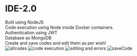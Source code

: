 # IDE-2.0
Built using NodeJS<br/>
Code execution using Node inside Docker containers.<br/>
Authentication using JWT<br/>
Database as MongoDB<br/>
Create and save codes and edit them as per wish!<br/>
![allcodes](https://user-images.githubusercontent.com/56029311/118812918-44150700-b8cc-11eb-8713-71389670d960.png)
![code execution](https://user-images.githubusercontent.com/56029311/118812929-46776100-b8cc-11eb-874f-f47ff02f55ff.png)
![editing and errors](https://user-images.githubusercontent.com/56029311/118812950-4bd4ab80-b8cc-11eb-8bb1-9d2c7530b876.png)
![saveCode](https://user-images.githubusercontent.com/56029311/118812956-4d9e6f00-b8cc-11eb-9d50-268f71d40243.png)

